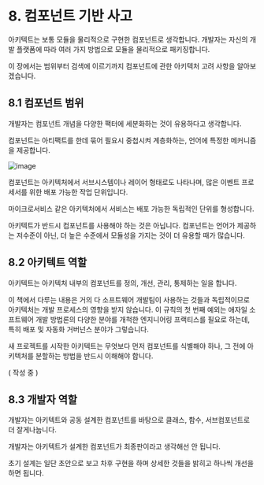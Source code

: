 # 8. 컴포넌트 기반 사고

아키텍트는 보통 모듈을 물리적으로 구현한 컴포넌트로 생각합니다. 개발자는 자신의 개발 플랫폼에 따라 여러 가지 방법으로 모듈을 물리적으로 패키징합니다.

이 장에서는 범위부터 검색에 이르기까지 컴포넌트에 관한 아키텍처 고려 사항을 알아보겠습니다.

## **8.1** 컴포넌트 범위

개발자는 컴포넌트 개념을 다양한 팩터에 세분화하는 것이 유용하다고 생각합니다.

컴포넌트는 아티팩트를 한데 묶어 필요시 중첩시켜 계층화하는, 언어에 특정한 메커니즘을 제공합니다.

![image](https://github.com/user-attachments/assets/55b846b3-d4e5-4bd5-8998-13a779d8cc74)

컴포넌트는 아키텍처에서 서브시스템이나 레이어 형태로도 나타나며, 많은 이벤트 프로세서를 위한 배포 가능한 작업 단위입니다.

마이크로서비스 같은 아키텍처에서 서비스는 배포 가능한 독립적인 단위를 형성합니다.

아키텍트가 반드시 컴포넌트를 사용해야 하는 것은 아닙니다. 컴포넌트는 언어가 제공하는 저수준이 아닌, 더 높은 수준에서 모듈성을 가지는 것이 더 유용할 때가 많습니다.

## **8.2** 아키텍트 역할

아키텍트는 아키텍처 내부의 컴포넌트를 정의, 개선, 관리, 통제하는 일을 합니다. 

이 책에서 다루는 내용은 거의 다 소프트웨어 개발팀이 사용하는 것들과 독립적이므로 아키텍처는 개발 프로세스의 영향을 받지 않습니다. 이 규칙의 첫 번째 예외는 애자일 소프트웨어 개발 방법론의 다양한 분야를 개척한 엔지니어링 프랙티스를 필요로 하는데, 특히 배포 및 자동화 거버넌스 분야가 그렇습니다.

새 프로젝트를 시작한 아키텍트는 무엇보다 먼저 컴포넌트를 식별해야 하나, 그 전에 아키텍처를 분할하는 방법을 반드시 이해해야 합니다.

( 작성 중 )

## **8.3** 개발자 역할

개발자는 아키텍트와 공동 설계한 컴포넌트를 바탕으로 클래스, 함수, 서브컴포넌트로 더 잘게나눕니다.

개발자는 아키텍트가 설계한 컴포넌트가 최종판이라고 생각해선 안 됩니다. 

초기 설계는 일단 초안으로 보고 차후 구현을 하며 상세한 것들을 밝히고 하나씩 개선을 하면 됩니다.
